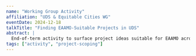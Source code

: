 ```yaml
---
name: "Working Group Activity"
affiliation: "UDS & Equitable Cities WG"
eventDate: 2024-12-18
talkTitle: "Finding EAAMO-Suitable Projects in UDS"
abstract: |
  End-of-term activity to surface project ideas suitable for EAAMO across urban data science topics. Participants propose, discuss, and scope ideas aligned with group interests in equity, urban mobility, housing, policy, and related domains.
tags: ["activity", "project-scoping"]
---
```

